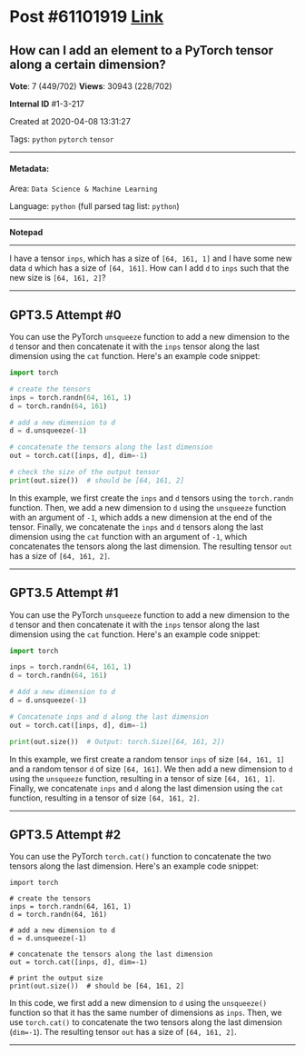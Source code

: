 
# Post \#61101919 [Link](https://stackoverflow.com/questions/61101919/)

## How can I add an element to a PyTorch tensor along a certain dimension?

**Vote**: 7 (449/702) **Views**: 30943 (228/702) 

**Internal ID** \#1-3-217

Created at 2020-04-08 13:31:27

Tags: `python` `pytorch` `tensor`

----------

#### Metadata:

Area: `Data Science & Machine Learning`

Language: `python` (full parsed tag list: `python`)

----------

**Notepad**


----------

I have a tensor `inps`, which has a size of `[64, 161, 1]` and I have some new data `d` which has a size of `[64, 161]`. How can I add `d` to `inps` such that the new size is `[64, 161, 2]`?


----------
        
## GPT3.5 Attempt \#0

You can use the PyTorch `unsqueeze` function to add a new dimension to the `d` tensor and then concatenate it with the `inps` tensor along the last dimension using the `cat` function. Here's an example code snippet:

```python
import torch

# create the tensors
inps = torch.randn(64, 161, 1)
d = torch.randn(64, 161)

# add a new dimension to d
d = d.unsqueeze(-1)

# concatenate the tensors along the last dimension
out = torch.cat([inps, d], dim=-1)

# check the size of the output tensor
print(out.size())  # should be [64, 161, 2]
```

In this example, we first create the `inps` and `d` tensors using the `torch.randn` function. Then, we add a new dimension to `d` using the `unsqueeze` function with an argument of `-1`, which adds a new dimension at the end of the tensor. Finally, we concatenate the `inps` and `d` tensors along the last dimension using the `cat` function with an argument of `-1`, which concatenates the tensors along the last dimension. The resulting tensor `out` has a size of `[64, 161, 2]`.

--------

## GPT3.5 Attempt \#1

You can use the PyTorch `unsqueeze` function to add a new dimension to the `d` tensor and then concatenate it with the `inps` tensor along the last dimension using the `cat` function. Here's an example code snippet:

```python
import torch

inps = torch.randn(64, 161, 1)
d = torch.randn(64, 161)

# Add a new dimension to d
d = d.unsqueeze(-1)

# Concatenate inps and d along the last dimension
out = torch.cat([inps, d], dim=-1)

print(out.size())  # Output: torch.Size([64, 161, 2])
```

In this example, we first create a random tensor `inps` of size `[64, 161, 1]` and a random tensor `d` of size `[64, 161]`. We then add a new dimension to `d` using the `unsqueeze` function, resulting in a tensor of size `[64, 161, 1]`. Finally, we concatenate `inps` and `d` along the last dimension using the `cat` function, resulting in a tensor of size `[64, 161, 2]`.

--------

## GPT3.5 Attempt \#2

You can use the PyTorch `torch.cat()` function to concatenate the two tensors along the last dimension. Here's an example code snippet:

```
import torch

# create the tensors
inps = torch.randn(64, 161, 1)
d = torch.randn(64, 161)

# add a new dimension to d
d = d.unsqueeze(-1)

# concatenate the tensors along the last dimension
out = torch.cat([inps, d], dim=-1)

# print the output size
print(out.size())  # should be [64, 161, 2]
```

In this code, we first add a new dimension to `d` using the `unsqueeze()` function so that it has the same number of dimensions as `inps`. Then, we use `torch.cat()` to concatenate the two tensors along the last dimension (`dim=-1`). The resulting tensor `out` has a size of `[64, 161, 2]`.

--------

